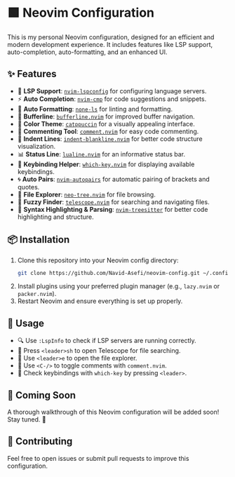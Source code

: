 # 🟩 Neovim Configuration

This is my personal Neovim configuration, designed for an efficient and modern development experience. It includes features like LSP support, auto-completion, auto-formatting, and an enhanced UI.

## ✨ Features

- 🔧 **LSP Support**: [`nvim-lspconfig`](https://github.com/neovim/nvim-lspconfig) for configuring language servers.
- ⚡ **Auto Completion**: [`nvim-cmp`](https://github.com/hrsh7th/nvim-cmp) for code suggestions and snippets.
- 📝 **Auto Formatting**: [`none-ls`](https://github.com/nvimtools/none-ls.nvim) for linting and formatting.
- 📌 **Bufferline**: [`bufferline.nvim`](https://github.com/akinsho/bufferline.nvim) for improved buffer navigation.
- 🎨 **Color Theme**: [`catppuccin`](https://github.com/catppuccin/nvim) for a visually appealing interface.
- 💬 **Commenting Tool**: [`comment.nvim`](https://github.com/numToStr/Comment.nvim) for easy code commenting.
- 📏 **Indent Lines**: [`indent-blankline.nvim`](https://github.com/lukas-reineke/indent-blankline.nvim) for better code structure visualization.
- 📊 **Status Line**: [`lualine.nvim`](https://github.com/nvim-lualine/lualine.nvim) for an informative status bar.
- 🎹 **Keybinding Helper**: [`which-key.nvim`](https://github.com/folke/which-key.nvim) for displaying available keybindings.
- 🌀 **Auto Pairs**: [`nvim-autopairs`](https://github.com/windwp/nvim-autopairs) for automatic pairing of brackets and quotes.
- 📂 **File Explorer**: [`neo-tree.nvim`](https://github.com/nvim-neo-tree/neo-tree.nvim) for file browsing.
- 🔭 **Fuzzy Finder**: [`telescope.nvim`](https://github.com/nvim-telescope/telescope.nvim) for searching and navigating files.
- 🌲 **Syntax Highlighting & Parsing**: [`nvim-treesitter`](https://github.com/nvim-treesitter/nvim-treesitter) for better code highlighting and structure.

## 📦 Installation

1. Clone this repository into your Neovim config directory:
   ```sh
   git clone https://github.com/Navid-Asefi/neovim-config.git ~/.config/nvim
   ```
2. Install plugins using your preferred plugin manager (e.g., `lazy.nvim` or `packer.nvim`).
3. Restart Neovim and ensure everything is set up properly.

## 🚀 Usage
- 🔍 Use `:LspInfo` to check if LSP servers are running correctly.
- 📜 Press `<leader>sh` to open Telescope for file searching.
- 📂 Use `<leader>e` to open the file explorer.
- 💬 Use `<C-/>` to toggle comments with `comment.nvim`.
- 🎹 Check keybindings with `which-key` by pressing `<leader>`.

## 📖 Coming Soon
A thorough walkthrough of this Neovim configuration will be added soon! Stay tuned. 🚀

## 🤝 Contributing
Feel free to open issues or submit pull requests to improve this configuration.

